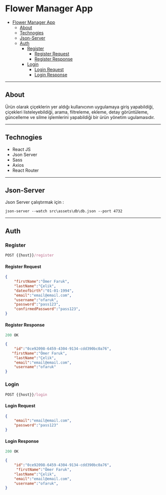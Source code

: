 # Flower Manager App

- [Flower Manager App](#flower-manager-app)
  - [About](#about)
  - [Technogies](#technogies)
  - [Json-Server](#json-server)
  - [Auth](#auth)
    - [Register](#register)
      - [Register Request](#register-request)
      - [Register Response](#register-response)
    - [Login](#login)
      - [Login Request](#login-request)
      - [Login Response](#login-response)

---

## About

Ürün olarak çiçeklerin yer aldığı kullanıcının uygulamaya giriş yapabildiği, çiçekleri listeleyebildiği, arama, filtreleme, ekleme, detay görüntüleme, güncelleme ve silme işlemlerini yapabildiği bir ürün yönetim ugulamasıdır.

---

## Technogies

- React JS
- Json Server
- Sass
- Axios
- React Router

---

## Json-Server

Json Server çalıştırmak için :

```console
json-server --watch src\assets\db\db.json --port 4732 
```

---

## Auth

### Register

```js
POST {{host}}/register
```

#### Register Request

```json
{
    "firstName":"Ömer Faruk",
    "lastName":"Çelik",   
    "dateofbirth":"01-01-1994",
    "email":"email@email.com",
    "username":"ofaruk",
    "password":"pass123",
    "confirmedPassword":"pass123",
}
```

#### Register Response

```js
200 OK
```

```json
{
    "id":"0ce92098-6459-4304-9134-cdd390bc0a76",
   "firstName":"Ömer Faruk",
    "lastName":"Çelik",
    "email":"email@email.com",
    "username":"ofaruk"
}
```

### Login

```js
POST {{host}}/login
```

#### Login Request

```json
{
    "email":"email@email.com",
    "password":"pass123"
}
```

#### Login Response

```js
200 OK
```

```json
{
    "id":"0ce92098-6459-4304-9134-cdd390bc0a76",
     "firstName":"Ömer Faruk",
    "lastName":"Çelik",
    "email":"email@email.com",
    "username":"ofaruk",
}
```
